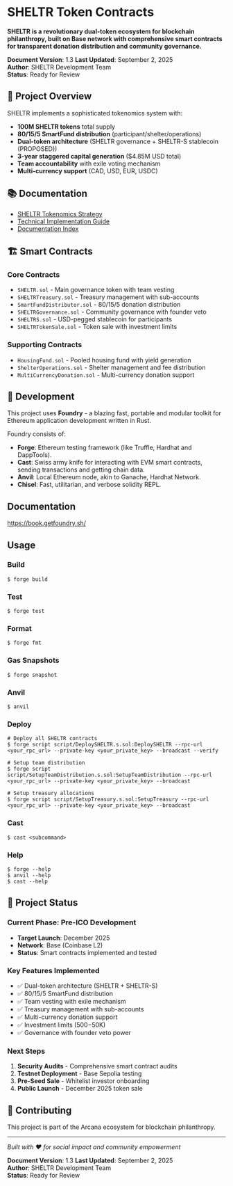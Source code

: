 # SHELTR Token Contracts

**SHELTR is a revolutionary dual-token ecosystem for blockchain philanthropy, built on Base network with comprehensive smart contracts for transparent donation distribution and community governance.**

**Document Version**: 1.3
**Last Updated**: September 2, 2025  
**Author**: SHELTR Development Team  
**Status**: Ready for Review

## 🚀 Project Overview

SHELTR implements a sophisticated tokenomics system with:
- **100M SHELTR tokens** total supply
- **80/15/5 SmartFund distribution** (participant/shelter/operations)
- **Dual-token architecture** (SHELTR governance + SHELTR-S stablecoin (PROPOSED))
- **3-year staggered capital generation** ($4.85M USD total)
- **Team accountability** with exile voting mechanism
- **Multi-currency support** (CAD, USD, EUR, USDC)

## 📚 Documentation

- [SHELTR Tokenomics Strategy](./docs/SHELTR-TOKENOMICS-STRATEGY.md)
- [Technical Implementation Guide](./docs/TECHNICAL-IMPLEMENTATION-GUIDE.md)
- [Documentation Index](./docs/README.md)

## 🏗️ Smart Contracts

### Core Contracts
- `SHELTR.sol` - Main governance token with team vesting
- `SHELTRTreasury.sol` - Treasury management with sub-accounts
- `SmartFundDistributor.sol` - 80/15/5 donation distribution
- `SHELTRGovernance.sol` - Community governance with founder veto
- `SHELTRS.sol` - USD-pegged stablecoin for participants
- `SHELTRTokenSale.sol` - Token sale with investment limits

### Supporting Contracts
- `HousingFund.sol` - Pooled housing fund with yield generation
- `ShelterOperations.sol` - Shelter management and fee distribution
- `MultiCurrencyDonation.sol` - Multi-currency donation support

## 🔧 Development

This project uses **Foundry** - a blazing fast, portable and modular toolkit for Ethereum application development written in Rust.

Foundry consists of:

- **Forge**: Ethereum testing framework (like Truffle, Hardhat and DappTools).
- **Cast**: Swiss army knife for interacting with EVM smart contracts, sending transactions and getting chain data.
- **Anvil**: Local Ethereum node, akin to Ganache, Hardhat Network.
- **Chisel**: Fast, utilitarian, and verbose solidity REPL.

## Documentation

https://book.getfoundry.sh/

## Usage

### Build

```shell
$ forge build
```

### Test

```shell
$ forge test
```

### Format

```shell
$ forge fmt
```

### Gas Snapshots

```shell
$ forge snapshot
```

### Anvil

```shell
$ anvil
```

### Deploy

```shell
# Deploy all SHELTR contracts
$ forge script script/DeploySHELTR.s.sol:DeploySHELTR --rpc-url <your_rpc_url> --private-key <your_private_key> --broadcast --verify

# Setup team distribution
$ forge script script/SetupTeamDistribution.s.sol:SetupTeamDistribution --rpc-url <your_rpc_url> --private-key <your_private_key> --broadcast

# Setup treasury allocations
$ forge script script/SetupTreasury.s.sol:SetupTreasury --rpc-url <your_rpc_url> --private-key <your_private_key> --broadcast
```

### Cast

```shell
$ cast <subcommand>
```

### Help

```shell
$ forge --help
$ anvil --help
$ cast --help
```

## 🎯 Project Status

### **Current Phase**: Pre-ICO Development
- **Target Launch**: December 2025
- **Network**: Base (Coinbase L2)
- **Status**: Smart contracts implemented and tested

### **Key Features Implemented**
- ✅ Dual-token architecture (SHELTR + SHELTR-S)
- ✅ 80/15/5 SmartFund distribution
- ✅ Team vesting with exile mechanism
- ✅ Treasury management with sub-accounts
- ✅ Multi-currency donation support
- ✅ Investment limits ($500-$50K)
- ✅ Governance with founder veto power

### **Next Steps**
1. **Security Audits** - Comprehensive smart contract audits
2. **Testnet Deployment** - Base Sepolia testing
3. **Pre-Seed Sale** - Whitelist investor onboarding
4. **Public Launch** - December 2025 token sale

## 🤝 Contributing

This project is part of the Arcana ecosystem for blockchain philanthropy. 

---

*Built with ❤️ for social impact and community empowerment*


**Document Version**: 1.3
**Last Updated**: September 2, 2025  
**Author**: SHELTR Development Team  
**Status**: Ready for Review
